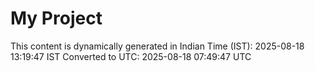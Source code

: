 # My Project

This content is dynamically generated in Indian Time (IST): 2025-08-18 13:19:47 IST
Converted to UTC: 2025-08-18 07:49:47 UTC
